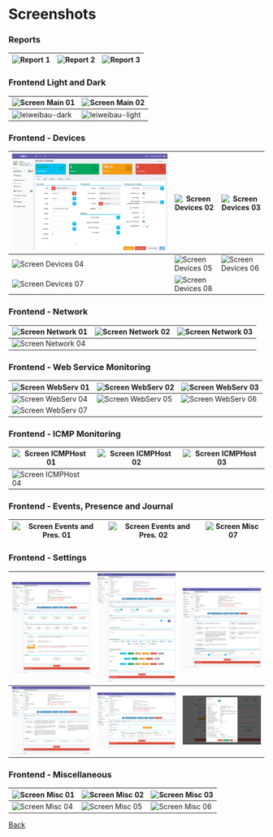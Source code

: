 # Screenshots
<!--- --------------------------------------------------------------------- --->

### Reports

  | ![Report 1][report1] | ![Report 2][report2] | ![Report 3][report3] |
  | -------------------- | -------------------- | -------------------- |

### Frontend Light and Dark

  | ![Screen Main 01][Screen_Main_01]   | ![Screen Main 02][Screen_Main_02] |
  | ----------------------------------- | --------------------------------- |
  | ![leiweibau-dark](https://github.com/leiweibau/Pi.Alert/assets/105860611/91e2f874-b3ea-4845-84dd-4df48b117a61) | ![leiweibau-light](https://raw.githubusercontent.com/leiweibau/Pi.Alert/assets/screen_main_theme_01.png) |


### Frontend - Devices

  | ![Screen Devices 01][Screen_Dev_01]   | ![Screen Devices 02][Screen_Dev_02] | ![Screen Devices 03][Screen_Dev_03]  | 
  | ------------------------------------- | ----------------------------------- | ------------------------------------ |
  | ![Screen Devices 04][Screen_Dev_04]   | ![Screen Devices 05][Screen_Dev_05] | ![Screen Devices 06][Screen_Dev_06]  |
  | ![Screen Devices 07][Screen_Dev_07]   | ![Screen Devices 08][Screen_Dev_08] |                                      |

### Frontend - Network

  | ![Screen Network 01][Screen_Net_01]   | ![Screen Network 02][Screen_Net_02] | ![Screen Network 03][Screen_Net_03]  | 
  | ------------------------------------- | ----------------------------------- | ------------------------------------ |
  | ![Screen Network 04][Screen_Net_04]   |                                     |                                      |

### Frontend - Web Service Monitoring

  | ![Screen WebServ 01][Screen_WebServ_01]   | ![Screen WebServ 02][Screen_WebServ_02] | ![Screen WebServ 03][Screen_WebServ_03]  | 
  | ----------------------------------------- | --------------------------------------- | ---------------------------------------- |
  | ![Screen WebServ 04][Screen_WebServ_04]   | ![Screen WebServ 05][Screen_WebServ_05] | ![Screen WebServ 06][Screen_WebServ_06]  |
  | ![Screen WebServ 07][Screen_WebServ_07]   |                                         |                                          |

### Frontend - ICMP Monitoring

  | ![Screen ICMPHost 01][Screen_ICMPHost_01]   | ![Screen ICMPHost 02][Screen_ICMPHost_02] | ![Screen ICMPHost 03][Screen_ICMPHost_03] | 
  | ------------------------------------------- | ----------------------------------------- | ----------------------------------------- |
  | ![Screen ICMPHost 04][Screen_ICMPHost_04]   |                                           |                                           | 


### Frontend - Events, Presence and Journal

  | ![Screen Events and Pres. 01][Screen_Ev_and_Pres_01]   | ![Screen Events and Pres. 02][Screen_Ev_and_Pres_02] | ![Screen Misc 07][Screen_Misc_07] | 
  | ------------------------------------------------------ | ---------------------------------------------------- | --------------------------------- |

### Frontend - Settings

  | ![Screen Settings 01][Screen_Settings_01]   | ![Screen Settings 02][Screen_Settings_02] | ![Screen Settings 03][Screen_Settings_03]  | 
  | ------------------------------------------- | ----------------------------------------- | ------------------------------------------ |
  | ![Screen Settings 04][Screen_Settings_04]   | ![Screen Settings 05][Screen_Settings_05] | ![Screen Settings 06][Screen_Settings_06]  |

### Frontend - Miscellaneous

  | ![Screen Misc 01][Screen_Misc_01]   | ![Screen Misc 02][Screen_Misc_02] | ![Screen Misc 03][Screen_Misc_03]  | 
  | ----------------------------------- | --------------------------------- | ---------------------------------- |
  | ![Screen Misc 04][Screen_Misc_04]   | ![Screen Misc 05][Screen_Misc_05] | ![Screen Misc 06][Screen_Misc_06]  |


[Back](https://github.com/leiweibau/Pi.Alert)

[Screen_Main_01]: https://raw.githubusercontent.com/leiweibau/Pi.Alert/assets/screen_main.png       "Screen Main 01"
[Screen_Main_02]: https://raw.githubusercontent.com/leiweibau/Pi.Alert/assets/screen_main_dark.png  "Screen Main 02"

[report1]: https://raw.githubusercontent.com/leiweibau/Pi.Alert/assets/report_01.jpg               "Report sample 1"
[report2]: https://raw.githubusercontent.com/leiweibau/Pi.Alert/assets/report_02.jpg               "Report sample 2"
[report3]: https://raw.githubusercontent.com/leiweibau/Pi.Alert/assets/report_gui_03.jpg           "Report sample 3"

[Screen_Dev_01]: https://raw.githubusercontent.com/leiweibau/Pi.Alert/assets/screen_dev_01.png            "Screen Devices 01"
[Screen_Dev_02]: https://raw.githubusercontent.com/leiweibau/Pi.Alert/assets/screen_dev_02.png            "Screen Devices 02"
[Screen_Dev_03]: https://raw.githubusercontent.com/leiweibau/Pi.Alert/assets/screen_dev_03.png            "Screen Devices 03"
[Screen_Dev_04]: https://raw.githubusercontent.com/leiweibau/Pi.Alert/assets/screen_dev_internet_01.png   "Screen Devices 04"
[Screen_Dev_05]: https://raw.githubusercontent.com/leiweibau/Pi.Alert/assets/screen_dev_internet_02.png   "Screen Devices 05"
[Screen_Dev_06]: https://raw.githubusercontent.com/leiweibau/Pi.Alert/assets/screen_dev_internet_03.png   "Screen Devices 06"
[Screen_Dev_07]: https://raw.githubusercontent.com/leiweibau/Pi.Alert/assets/screen_dev_internet_04.png   "Screen Devices 07"
[Screen_Dev_08]: https://raw.githubusercontent.com/leiweibau/Pi.Alert/assets/screen_dev_bulk.png          "Screen Devices 08"

[Screen_Net_01]: https://raw.githubusercontent.com/leiweibau/Pi.Alert/assets/screen_net_01.png "Screen Network 01"
[Screen_Net_02]: https://raw.githubusercontent.com/leiweibau/Pi.Alert/assets/screen_net_02.png "Screen Network 02"
[Screen_Net_03]: https://raw.githubusercontent.com/leiweibau/Pi.Alert/assets/screen_net_03.png "Screen Network 03"
[Screen_Net_04]: https://raw.githubusercontent.com/leiweibau/Pi.Alert/assets/screen_net_04.png "Screen Network 04"

[Screen_WebServ_01]: https://raw.githubusercontent.com/leiweibau/Pi.Alert/assets/screen_web_01.png "Screen WebServ 01"
[Screen_WebServ_02]: https://raw.githubusercontent.com/leiweibau/Pi.Alert/assets/screen_web_02.png "Screen WebServ 02"
[Screen_WebServ_03]: https://raw.githubusercontent.com/leiweibau/Pi.Alert/assets/screen_web_03.png "Screen WebServ 03"
[Screen_WebServ_04]: https://raw.githubusercontent.com/leiweibau/Pi.Alert/assets/screen_web_04.png "Screen WebServ 04"
[Screen_WebServ_05]: https://raw.githubusercontent.com/leiweibau/Pi.Alert/assets/screen_web_05.png "Screen WebServ 05"
[Screen_WebServ_06]: https://raw.githubusercontent.com/leiweibau/Pi.Alert/assets/screen_web_06.png "Screen WebServ 06"
[Screen_WebServ_07]: https://raw.githubusercontent.com/leiweibau/Pi.Alert/assets/screen_web_07.png "Screen WebServ 07"

[Screen_ICMPHost_01]: https://raw.githubusercontent.com/leiweibau/Pi.Alert/assets/screen_icmp_01.png "Screen ICMPHost 01"
[Screen_ICMPHost_02]: https://raw.githubusercontent.com/leiweibau/Pi.Alert/assets/screen_icmp_02.png "Screen ICMPHost 02"
[Screen_ICMPHost_03]: https://raw.githubusercontent.com/leiweibau/Pi.Alert/assets/screen_icmp_03.png "Screen ICMPHost 03"
[Screen_ICMPHost_04]: https://raw.githubusercontent.com/leiweibau/Pi.Alert/assets/screen_icmp_04.png "Screen ICMPHost 04"

[Screen_Ev_and_Pres_01]: https://raw.githubusercontent.com/leiweibau/Pi.Alert/assets/screen_devevents.png     "Screen Events and Pres. 01"
[Screen_Ev_and_Pres_02]: https://raw.githubusercontent.com/leiweibau/Pi.Alert/assets/screen_devpresence.png   "Screen Events and Pres. 02"

[Screen_Settings_01]: https://raw.githubusercontent.com/leiweibau/Pi.Alert/assets/screen_settings_01.png "Screen Settings 01"
[Screen_Settings_02]: https://raw.githubusercontent.com/leiweibau/Pi.Alert/assets/screen_settings_02.png "Screen Settings 02"
[Screen_Settings_03]: https://raw.githubusercontent.com/leiweibau/Pi.Alert/assets/screen_settings_03.png "Screen Settings 03"
[Screen_Settings_04]: https://raw.githubusercontent.com/leiweibau/Pi.Alert/assets/screen_settings_04.png "Screen Settings 04"
[Screen_Settings_05]: https://raw.githubusercontent.com/leiweibau/Pi.Alert/assets/screen_settings_05.png "Screen Settings 05"
[Screen_Settings_06]: https://raw.githubusercontent.com/leiweibau/Pi.Alert/assets/screen_settings_06.png "Screen Settings 06"

[Screen_Misc_01]: https://raw.githubusercontent.com/leiweibau/Pi.Alert/assets/screen_sysinfo.png         "Screen Misc 01"
[Screen_Misc_02]: https://raw.githubusercontent.com/leiweibau/Pi.Alert/assets/screen_updatecheck_01.png  "Screen Misc 02"
[Screen_Misc_03]: https://raw.githubusercontent.com/leiweibau/Pi.Alert/assets/screen_notify.png          "Screen Misc 03"
[Screen_Misc_04]: https://raw.githubusercontent.com/leiweibau/Pi.Alert/assets/screen_help.png            "Screen Misc 04"
[Screen_Misc_05]: https://raw.githubusercontent.com/leiweibau/Pi.Alert/assets/screen_dropdownmenu.png    "Screen Misc 05"
[Screen_Misc_06]: https://raw.githubusercontent.com/leiweibau/Pi.Alert/assets/screen_loginwindow.png     "Screen Misc 06"
[Screen_Misc_07]: https://raw.githubusercontent.com/leiweibau/Pi.Alert/assets/screen_journal.png         "Screen Misc 07"
